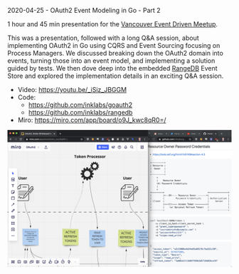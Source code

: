 2020-04-25 - OAuth2 Event Modeling in Go - Part 2

1 hour and 45 min presentation for the [Vancouver Event Driven Meetup](https://www.meetup.com/Vancouver-Event-Driven/events/270252670/).

This was a presentation, followed with a long Q&A session, about implementing OAuth2 in Go using CQRS and Event Sourcing focusing on Process Managers. We discussed breaking down the OAuth2 domain into events, turning those into an event model, and implementing a solution guided by tests. We then dove deep into the embedded [RangeDB](https://github.com/inklabs/rangedb) Event Store and explored the implementation details in an exciting Q&A session.

* Video: https://youtu.be/_iSiz_JBGGM
* Code: 
  * https://github.com/inklabs/goauth2
  * https://github.com/inklabs/rangedb
* Miro: https://miro.com/app/board/o9J_kwc8qR0=/

[![OAuth2 Event Modeling in Go - Part 1](https://github.com/pdt256/talks/raw/master/2020-04-25-oauth2-event-modeling-in-go-part-2/photos/video-screenshot.png)](https://youtu.be/_iSiz_JBGGM)
